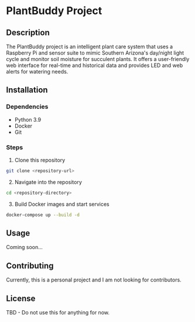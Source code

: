 # PlantBuddy Project

## Description
The PlantBuddy project is an intelligent plant care system that uses a Raspberry Pi and sensor suite to mimic Southern Arizona's day/night light cycle and monitor soil moisture for succulent plants. It offers a user-friendly web interface for real-time and historical data and provides LED and web alerts for watering needs.

## Installation
### Dependencies
- Python 3.9
- Docker
- Git

### Steps
1. Clone this repository
```bash
git clone <repository-url>
```
2. Navigate into the repository
```bash
cd <repository-directory>
```
3. Build Docker images and start services
```bash
docker-compose up --build -d
```
## Usage
Coming soon...

## Contributing
Currently, this is a personal project and I am not looking for contributors.

## License
TBD - Do not use this for anything for now.
